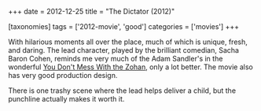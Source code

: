+++
date = 2012-12-25
title = "The Dictator (2012)"

[taxonomies]
tags = ['2012-movie', 'good']
categories = ['movies']
+++

With hilarious moments all over the place, much of which is unique,
fresh, and daring. The lead character, played by the brilliant comedian,
Sacha Baron Cohen, reminds me very much of the Adam Sandler\'s in the
wonderful [You Don\'t Mess With the Zohan], only a lot better. The movie
also has very good production design.

There is one trashy scene where the lead helps deliver a child, but the
punchline actually makes it worth it.

  [You Don\'t Mess With the Zohan]: http://movies.tshepang.net/many-recent-movies-2009-02-27
